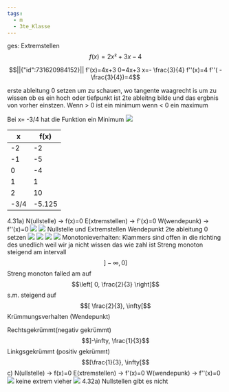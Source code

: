 ```yaml
---
tags:
  - m
  - 3te_Klasse
---
```

ges: Extremstellen
$$f(x)=2x²+3x-4$$

```math
||{"id":731620984152}||

f'(x)=4x+3
0=4x+3
x=- \frac{3}{4}
f''(x)=4
f''( -\frac{3}{4})=4
```
erste ableitung 0 setzen um zu schauen, wo tangente waagrecht is
um zu wissen ob es ein hoch oder tiefpunkt ist 2te ableitng bilde und das ergbnis von vorher einstzen.
Wenn > 0 ist ein minimum wenn < 0 ein maximum

Bei x= -3/4 hat die Funktion ein Minimum
![](Pasted%20image%2020241104124457.png)

| x    | f(x)   |
| ---- | ------ |
| -2   | -2     |
| -1   | -5     |
| 0    | -4     |
| 1    | 1      |
| 2    | 10     |
| -3/4 | -5.125 |
4.31a)
N(ullstelle) → f(x)=0
E(xtremstellen) → f'(x)=0
W(wendepunk) → f''(x)=0
![](Pasted%20image%2020241111120619.png)
![](Pasted%20image%2020241111120627.png)
Nullstelle und Extremstellen
Wendepunkt 2te ableitung 0 setzen
![](Pasted%20image%2020241111120720.png)
![](Pasted%20image%2020241111121422.png)
![](Pasted%20image%2020241111121535.png)
![](Pasted%20image%2020241111121904.png)
Monotonieverhalten:
Klammers sind offen in die richting des unedlich weil wir ja nicht wissen das wie zahl ist
Streng monoton steigend am intervall $$]-\infty,0]$$
Streng monoton falled am auf $$\left[ 0, \frac{2}{3} \right]$$
s.m. steigend auf $$[  \frac{2}{3}, \infty[$$
Krümmungsverhalten (Wendepunkt)

Rechtsgekrümmt(negativ gekrümmt) $$]-\infty, \frac{1}{3}$$
Linkgsgekrümmt (positiv gekrümmt) $$[\frac{1}{3}, \infty[$$
c)
N(ullstelle) → f(x)=0
E(xtremstellen) → f'(x)=0
W(wendepunk) → f''(x)=0
![](Pasted%20image%2020241111123619.png)
keine extrem vieher
![](Pasted%20image%2020241111123728.png)
4.32a)
Nullstellen gibt es nicht
